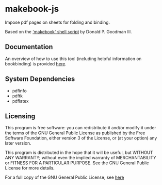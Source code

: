 # makebook-js

Impose pdf pages on sheets for folding and binding.

Based on the ['makebook' shell script](https://github.com/dgoodmaniii/makebook) by Donald P. Goodman III.

## Documentation

An overview of how to use this tool (including helpful information on bookbinding) is provided [here](./DOCUMENTATION.md).

## System Dependencies
- pdfinfo
- pdftk
- pdflatex

## Licensing

This program is free software:  you can redistribute it and/or modify it under the terms of the GNU General Public License as published by the Free Software Foundation, either version 3 of the License, or (at your option) any later version.

This program is distributed in the hope that it will be useful, but WITHOUT ANY WARRANTY; without even the implied warranty of MERCHANTABILITY or FITNESS FOR A PARTICULAR PURPOSE.  See the GNU General Public License for more details.

For a full copy of the GNU General Public License, see [here](http://www.gnu.org/licenses/)